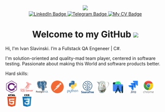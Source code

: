 <div id="header" align="center">
  <img src="https://media.giphy.com/media/f3iwJFOVOwuy7K6FFw/giphy.gif" width="400"/>
</div>

<div id="badges" align="center">
  <a href="https://linkedin.com/in/slavinskiivan">
    <img src="https://img.shields.io/badge/LinkedIn-blue?style=for-the-badge&logo=linkedin&logoColor=white" alt="LinkedIn Badge"/>
  </a>
  <a href="https://t.me/ivanslavinski">
    <img src="https://img.shields.io/badge/Telegram-blue?style=for-the-badge&logo=telegram&logoColor=white" alt="Telegram Badge"/>
  </a>
  <a href="https://drive.google.com/drive/u/0/folders/10PqhxgjCnhBjOznNgSqXGr4YUqxLokBx">
    <img src="https://img.shields.io/badge/My CV-blue?style=for-the-badge&logo=internet&logoColor=white" alt="My CV Badge"/>
  </a>
</div>

</div>
<div id="badges" align="center">
<h1>
  Welcome to my GitHub
  <img src="https://media.giphy.com/media/hvRJCLFzcasrR4ia7z/giphy.gif" width="30px"/>
</h1>
</div>

Hi, I'm Ivan Slavinski. I’m a Fullstack QA Engeneer | C#. 

I'm solution-oriented and quality-mad team player, centered in software testing.
Passionate about making this World and software products better.


Hard skills:

<div>
  <img src="https://github.com/devicons/devicon/blob/master/icons/csharp/csharp-line.svg" title="csharp" alt="C#" width="40" height="40"/>&nbsp;
  <img src="https://github.com/devicons/devicon/blob/master/icons/microsoftsqlserver/microsoftsqlserver-plain-wordmark.svg" title="MS SQL Server" alt="MS SQL Server" width="40" height="40"/>&nbsp;
  <img src="https://github.com/devicons/devicon/blob/master/icons/postgresql/postgresql-original-wordmark.svg" title="PostgreSQL" alt="PostgreSQL" width="40" height="40"/>&nbsp;
  <img src="https://github.com/VitoOsyko/VitoOsyko/blob/main/image/postman.svg" title="Postman" alt="Postman" width="40" height="40"/>&nbsp;
  <img src="https://github.com/devicons/devicon/blob/master/icons/python/python-original-wordmark.svg" title="Python" alt="Python" width="40" height="40"/>&nbsp;
  <img src="https://github.com/devicons/devicon/blob/master/icons/sourcetree/sourcetree-original-wordmark.svg" title="SourceTree" alt="SourceTree" width="40" height="40"/>&nbsp;
  <img src="https://github.com/IvanSlavinski/IvanSlavinski.github.io/blob/main/images/charlesproxyicon.svg" title="CharlesProxy" alt="CharlesProxy" width="40" height="40"/>&nbsp;
  <img src="https://github.com/devicons/devicon/blob/master/icons/androidstudio/androidstudio-original.svg" title="AndroidStudio" alt="AndroidStudio" width="40" height="40"/>&nbsp;  
   <img src="https://github.com/devicons/devicon/blob/master/icons/jira/jira-original-wordmark.svg" title="Jira" alt="Jira" width="40" height="40"/>&nbsp;  
   <img src="https://github.com/devicons/devicon/blob/master/icons/chrome/chrome-original-wordmark.svg" title="ChromeDevTools" alt="DevTools" width="40" height="40"/>&nbsp;
  <img src="https://github.com/devicons/devicon/blob/master/icons/html5/html5-original-wordmark.svg" title="HTML" alt="HTML" width="40" height="40"/>&nbsp;
  <img src="https://github.com/devicons/devicon/blob/master/icons/css3/css3-original-wordmark.svg" title="CSS3" alt="CSS3" width="40" height="40"/>
</div>
